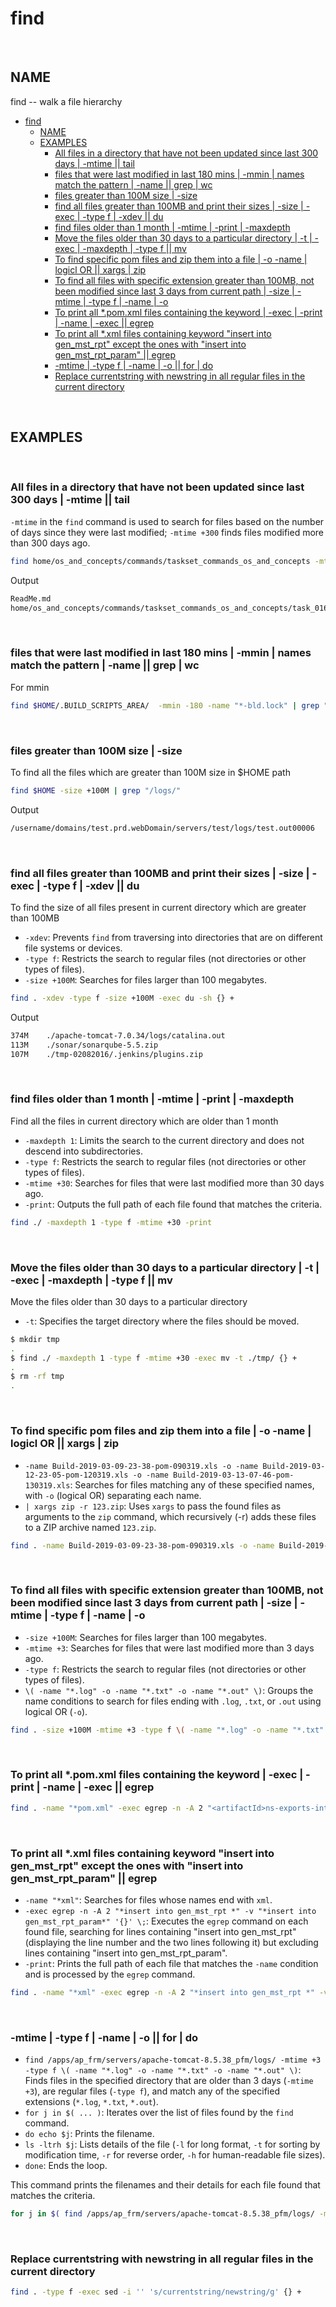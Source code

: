 # find

<br>

## NAME

find -- walk a file hierarchy

- [find](#find)
  - [NAME](#name)
  - [EXAMPLES](#examples)
    - [All files in a directory that have not been updated since last 300 days | -mtime || tail](#all-files-in-a-directory-that-have-not-been-updated-since-last-300-days---mtime--tail)
    - [files that were last modified in last 180 mins | -mmin | names match the pattern | -name || grep | wc](#files-that-were-last-modified-in-last-180-mins---mmin--names-match-the-pattern---name--grep--wc)
    - [files greater than 100M size | -size](#files-greater-than-100m-size---size)
    - [find all files greater than 100MB and print their sizes | -size | -exec | -type f | -xdev || du](#find-all-files-greater-than-100mb-and-print-their-sizes---size---exec---type-f---xdev--du)
    - [find files older than 1 month | -mtime | -print | -maxdepth](#find-files-older-than-1-month---mtime---print---maxdepth)
    - [Move the files older than 30 days to a particular directory | -t | -exec | -maxdepth | -type f || mv](#move-the-files-older-than-30-days-to-a-particular-directory---t---exec---maxdepth---type-f--mv)
    - [To find specific pom files and zip them into a file | -o -name | logicl OR || xargs | zip](#to-find-specific-pom-files-and-zip-them-into-a-file---o--name--logicl-or--xargs--zip)
    - [To find all files with specific extension greater than 100MB, not been modified since last 3 days from current path | -size | -mtime | -type f | -name | -o](#to-find-all-files-with-specific-extension-greater-than-100mb-not-been-modified-since-last-3-days-from-current-path---size---mtime---type-f---name---o)
    - [To print all \*.pom.xml files containing the keyword | -exec | -print | -name | -exec || egrep](#to-print-all-pomxml-files-containing-the-keyword---exec---print---name---exec--egrep)
    - [To print all \*.xml files containing keyword "insert into gen\_mst\_rpt" except the ones with "insert into gen\_mst\_rpt\_param" || egrep](#to-print-all-xml-files-containing-keyword-insert-into-gen_mst_rpt-except-the-ones-with-insert-into-gen_mst_rpt_param--egrep)
    - [-mtime | -type f | -name | -o || for | do](#-mtime---type-f---name---o--for--do)
    - [Replace currentstring with newstring in all regular files in the current directory](#replace-currentstring-with-newstring-in-all-regular-files-in-the-current-directory)

<br>

## EXAMPLES

<br>

### All files in a directory that have not been updated since last 300 days | -mtime || tail

`-mtime` in the `find` command is used to search for files based on the number of days since they were last modified; `-mtime +300` finds files modified more than 300 days ago.

```bash
find home/os_and_concepts/commands/taskset_commands_os_and_concepts -mtime +300 -exec ls  {} \; | tail -n 2
```

Output

```bash
ReadMe.md
home/os_and_concepts/commands/taskset_commands_os_and_concepts/task_016_dos2unix/ReadMe.md
```

<br>

### files that were last modified in last 180 mins | -mmin | names match the pattern | -name || grep | wc

For mmin

```bash
find $HOME/.BUILD_SCRIPTS_AREA/  -mmin -180 -name "*-bld.lock" | grep "$BLD_LOCK" | wc -l
```

<br>

### files greater than 100M size | -size

To find all the files which are greater than 100M size in $HOME path

```bash
find $HOME -size +100M | grep "/logs/" 
```

Output

```bash
/username/domains/test.prd.webDomain/servers/test/logs/test.out00006 
```

<br>

### find all files greater than 100MB and print their sizes | -size | -exec | -type f | -xdev || du

To find the size of all files present in current directory which are greater than 100MB

- `-xdev`: Prevents `find` from traversing into directories that are on different file systems or devices.
- `-type f`: Restricts the search to regular files (not directories or other types of files).
- `-size +100M`: Searches for files larger than 100 megabytes.

```bash
find . -xdev -type f -size +100M -exec du -sh {} +
```

Output

```bash
374M    ./apache-tomcat-7.0.34/logs/catalina.out 
113M    ./sonar/sonarqube-5.5.zip 
107M    ./tmp-02082016/.jenkins/plugins.zip 
```

<br>

### find files older than 1 month | -mtime | -print | -maxdepth

Find all the files in current directory which are older than 1 month

- `-maxdepth 1`: Limits the search to the current directory and does not descend into subdirectories.
- `-type f`: Restricts the search to regular files (not directories or other types of files).
- `-mtime +30`: Searches for files that were last modified more than 30 days ago.
- `-print`: Outputs the full path of each file found that matches the criteria.

```bash
find ./ -maxdepth 1 -type f -mtime +30 -print 
```

<br>

### Move the files older than 30 days to a particular directory | -t | -exec | -maxdepth | -type f || mv

Move the files older than 30 days to a particular directory

- `-t`: Specifies the target directory where the files should be moved.

```bash
$ mkdir tmp
.
$ find ./ -maxdepth 1 -type f -mtime +30 -exec mv -t ./tmp/ {} + 
.
$ rm -rf tmp
.
```

<br>

### To find specific pom files and zip them into a file | -o -name | logicl OR || xargs | zip

- `-name Build-2019-03-09-23-38-pom-090319.xls -o -name Build-2019-03-12-23-05-pom-120319.xls -o -name Build-2019-03-13-07-46-pom-130319.xls`: Searches for files matching any of these specified names, with `-o` (logical OR) separating each name.
- `| xargs zip -r 123.zip`: Uses `xargs` to pass the found files as arguments to the `zip` command, which recursively (-r) adds these files to a ZIP archive named `123.zip`.

```bash
find . -name Build-2019-03-09-23-38-pom-090319.xls -o -name Build-2019-03-12-23-05-pom-120319.xls -o -name Build-2019-03-13-07-46-pom-130319.xls | xargs zip -r 123.zip
```

<br>

### To find all files with specific extension greater than 100MB, not been modified since last 3 days from current path | -size | -mtime | -type f | -name | -o

- `-size +100M`: Searches for files larger than 100 megabytes.
- `-mtime +3`: Searches for files that were last modified more than 3 days ago.
- `-type f`: Restricts the search to regular files (not directories or other types of files).
- `\( -name "*.log" -o -name "*.txt" -o -name "*.out" \)`: Groups the name conditions to search for files ending with `.log`, `.txt`, or `.out` using logical OR (`-o`).

```bash
find . -size +100M -mtime +3 -type f \( -name "*.log" -o -name "*.txt" -o -name "*.out" \)
```

<br>

### To print all *.pom.xml files containing the keyword | -exec | -print | -name | -exec || egrep

```bash
find . -name "*pom.xml" -exec egrep -n -A 2 "<artifactId>ns-exports-interfaces</artifactId>" '{}' \; -print
```

<br>

### To print all *.xml files containing keyword "insert into gen_mst_rpt" except the ones with "insert into gen_mst_rpt_param" || egrep

- `-name "*xml"`: Searches for files whose names end with `xml`.
- `-exec egrep -n -A 2 "*insert into gen_mst_rpt *" -v "*insert into gen_mst_rpt_param*" '{}' \;`: Executes the `egrep` command on each found file, searching for lines containing "insert into gen_mst_rpt" (displaying the line number and the two lines following it) but excluding lines containing "insert into gen_mst_rpt_param".
- `-print`: Prints the full path of each file that matches the `-name` condition and is processed by the `egrep` command.

```bash
find . -name "*xml" -exec egrep -n -A 2 "*insert into gen_mst_rpt *" -v "*insert into gen_mst_rpt_param*" '{}' \; -print 
```

<br>

### -mtime | -type f | -name | -o || for | do

- `find /apps/ap_frm/servers/apache-tomcat-8.5.38_pfm/logs/ -mtime +3 -type f \( -name "*.log" -o -name "*.txt" -o -name "*.out" \)`: Finds files in the specified directory that are older than 3 days (`-mtime +3`), are regular files (`-type f`), and match any of the specified extensions (`*.log`, `*.txt`, `*.out`).
- `for j in $( ... )`: Iterates over the list of files found by the `find` command.
- `do echo $j`: Prints the filename.
- `ls -ltrh $j`: Lists details of the file (`-l` for long format, `-t` for sorting by modification time, `-r` for reverse order, `-h` for human-readable file sizes).
- `done`: Ends the loop.

This command prints the filenames and their details for each file found that matches the criteria.

```bash
for j in $( find /apps/ap_frm/servers/apache-tomcat-8.5.38_pfm/logs/ -mtime +3 -type f \( -name "*.log" -o -name "*.txt" -o -name "*.out" \) );do echo $j; ls -ltrh $j; done;
```

<br>

### Replace currentstring with newstring in all regular files in the current directory

```bash
find . -type f -exec sed -i '' 's/currentstring/newstring/g' {} +
```
